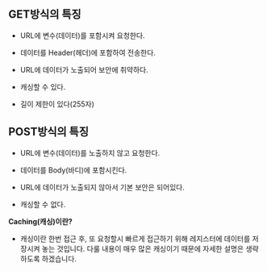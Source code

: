 ##  **GET방식의 특징**

- URL에 변수(데이터)를 포함시켜 요청한다.

- 데이터를 Header(헤더)에 포함하여 전송한다.

- URL에 데이터가 노출되어 보안에 취약하다.

- 캐싱할 수 있다.
- 길이 제한이 있다(255자)

## **POST방식의 특징**

- URL에 변수(데이터)를 노출하지 않고 요청한다.

- 데이터를 Body(바디)에 포함시킨다.

- URL에 데이터가 노출되지 않아서 기본 보안은 되어있다.

- 캐싱할 수 없다.



 **Caching(캐싱)이란?**

- 캐싱이란 한번 접근 후, 또 요청할시 빠르게 접근하기 위해 레지스터에 데이터를 저장시켜 놓는 것입니다. 다룰 내용이 매우 많은 캐싱이기 때문에 자세한 설명은 생략하도록 하겠습니다.